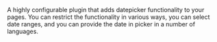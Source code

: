 A highly configurable plugin that adds datepicker functionality to your pages. You can restrict the functionality in various ways, you can select date ranges, and you can provide the date in picker in a number of languages.